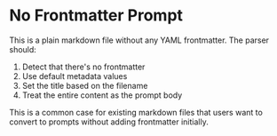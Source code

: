 # No Frontmatter Prompt

This is a plain markdown file without any YAML frontmatter. The parser should:

1. Detect that there's no frontmatter
2. Use default metadata values
3. Set the title based on the filename
4. Treat the entire content as the prompt body

This is a common case for existing markdown files that users want to convert to prompts without adding frontmatter initially.
